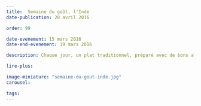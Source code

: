 ```yaml
---
title:  Semaine du goût, l'Inde
date-publication: 28 avril 2016

order: 99

date-evenement: 15 mars 2016
date-end-evenement: 19 mars 2016

description: Chaque jour, un plat traditionnel, préparé avec de bons aliments. De nouvelles saveurs à découvrir.

lire-plus: 

image-miniature: "semaine-du-gout-inde.jpg"
carousel: 

tags: 
---
```


<!--fin-excerpt-->
<!-- ******************************** -->
<!-- **** début contenu détaillé **** -->




<!-- **** fin contenu détaillé **** -->
<!-- ****************************** -->



